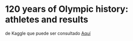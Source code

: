 # 120 years of Olympic history: athletes and results

de Kaggle que puede ser consultado [Aquí](https://www.kaggle.com/datasets/heesoo37/120-years-of-olympic-history-athletes-and-results)
